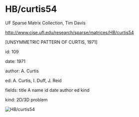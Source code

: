 # HB/curtis54

 UF Sparse Matrix Collection, Tim Davis

 http://www.cise.ufl.edu/research/sparse/matrices/HB/curtis54

 [UNSYMMETRIC PATTERN OF CURTIS, 1971]

 id: 109

 date: 1971

 author: A. Curtis

 ed: A. Curtis, I. Duff, J. Reid

 fields: title A name id date author ed kind

 kind: 2D/3D problem

![HB/curtis54](http://www2.research.att.com/~yifanhu/GALLERY/GRAPHS/GIF_SMALL/HB@curtis54.gif)
